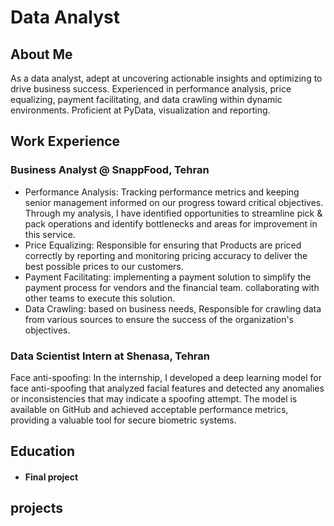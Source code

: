 # Data Analyst
## About Me
As a data analyst, adept at uncovering actionable insights and optimizing to drive business success. Experienced in performance
analysis, price equalizing, payment facilitating, and data crawling within dynamic environments. Proficient at PyData,
visualization and reporting.



## Work Experience
### Business Analyst @ SnappFood, Tehran
- Performance Analysis: Tracking performance metrics and keeping senior
management informed on our progress toward critical objectives. Through my
analysis, I have identified opportunities to streamline pick & pack operations
and identify bottlenecks and areas for improvement in this service.
- Price Equalizing: Responsible for ensuring that Products are priced correctly by
reporting and monitoring pricing accuracy to deliver the best possible prices to
our customers.
- Payment Facilitating: implementing a payment solution to simplify the
payment process for vendors and the financial team. collaborating with other
teams to execute this solution.
- Data Crawling: based on business needs, Responsible for crawling data from
various sources to ensure the success of the organization's objectives.

### Data Scientist Intern at Shenasa, Tehran
Face anti-spoofing: In the internship, I developed a deep learning model for
face anti-spoofing that analyzed facial features and detected any anomalies or
inconsistencies that may indicate a spoofing attempt. The model is available on
GitHub and achieved acceptable performance metrics, providing a valuable tool
for secure biometric systems.



## Education
- #### Final project


## projects
